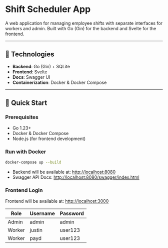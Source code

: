 # Shift Scheduler App

A web application for managing employee shifts with separate interfaces for workers and admin. Built with Go (Gin) for the backend and Svelte for the frontend.

---

## 🔧 Technologies

- **Backend**: Go (Gin) + SQLite
- **Frontend**: Svelte
- **Docs**: Swagger UI
- **Containerization**: Docker & Docker Compose

---

## 🚀 Quick Start

### Prerequisites

- Go 1.23+
- Docker & Docker Compose
- Node.js (for frontend development)

### Run with Docker

```bash
docker-compose up --build
```

- Backend will be available at: [http://localhost:8080](http://localhost:8080)
- Swagger API Docs: [http://localhost:8080/swagger/index.html](http://localhost:8080/swagger/index.html)

### Frontend Login

Frontend will be available at: [http://localhost:3000](http://localhost:3000)

| Role   | Username | Password |
| ------ | -------- | -------- |
| Admin  | admin    | admin    |
| Worker | justin   | user123  |
| Worker | payd     | user123  |
